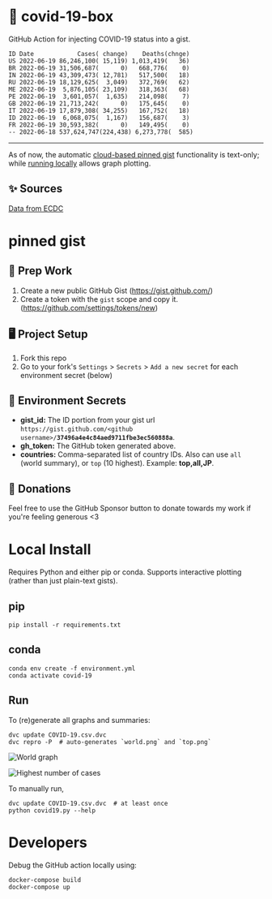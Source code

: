 # 🏥 covid-19-box

GitHub Action for injecting COVID-19 status into a gist.

```
ID Date            Cases( change)    Deaths(chnge)
US 2022-06-19 86,246,100( 15,119) 1,013,419(   36)
BR 2022-06-19 31,506,687(      0)   668,776(    0)
IN 2022-06-19 43,309,473( 12,781)   517,500(   18)
RU 2022-06-19 18,129,625(  3,049)   372,769(   62)
ME 2022-06-19  5,876,105( 23,109)   318,363(   68)
PE 2022-06-19  3,601,057(  1,635)   214,098(    7)
GB 2022-06-19 21,713,242(      0)   175,645(    0)
IT 2022-06-19 17,879,308( 34,255)   167,752(   18)
ID 2022-06-19  6,068,075(  1,167)   156,687(    3)
FR 2022-06-19 30,593,382(      0)   149,495(    0)
-- 2022-06-18 537,624,747(224,438) 6,273,778(  585)
```

---

As of now, the automatic [cloud-based pinned gist](#pinned-gist) functionality is text-only;
while [running locally](#local-install) allows graph plotting.

## ✨ Sources

[Data from ECDC](https://www.ecdc.europa.eu/en/publications-data/download-todays-data-geographic-distribution-covid-19-cases-worldwide)

# pinned gist

## 🎒 Prep Work
1. Create a new public GitHub Gist (https://gist.github.com/)
1. Create a token with the `gist` scope and copy it. (https://github.com/settings/tokens/new)

## 🖥 Project Setup
1. Fork this repo
1. Go to your fork's `Settings` > `Secrets` > `Add a new secret` for each environment secret (below)

## 🤫 Environment Secrets
- **gist_id:** The ID portion from your gist url `https://gist.github.com/<github username>/`**`37496a4e4c84aed9711fbe3ec560888a`**.
- **gh_token:** The GitHub token generated above.
- **countries:** Comma-separated list of country IDs. Also can use `all` (world summary), or `top` (10 highest). Example: **top,all,JP**.

## 💸 Donations

Feel free to use the GitHub Sponsor button to donate towards my work if you're feeling generous <3

# Local Install

Requires Python and either pip or conda. Supports interactive plotting (rather than just plain-text gists).

## pip

```
pip install -r requirements.txt
```

## conda

```
conda env create -f environment.yml
conda activate covid-19
```

## Run

To (re)generate all graphs and summaries:

```
dvc update COVID-19.csv.dvc
dvc repro -P  # auto-generates `world.png` and `top.png`
```

![World graph](world.png)

![Highest number of cases](top.png)

To manually run,

```
dvc update COVID-19.csv.dvc  # at least once
python covid19.py --help
```

# Developers

Debug the GitHub action locally using:

```
docker-compose build
docker-compose up
```
